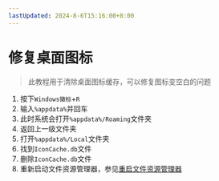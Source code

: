 ```yaml
---
lastUpdated: 2024-8-6T15:16:00+8:00
---
```


# 修复桌面图标

> 此教程用于清除桌面图标缓存，可以修复图标变空白的问题

1. 按下```Windows徽标```+```R```
2. 输入```%appdata%```并回车
3. 此时系统会打开```%appdata%/Roaming```文件夹
4. 返回上一级文件夹
5. 打开```%appdata%/Local```文件夹
6. 找到```IconCache.db```文件
7. 删除```IconCache.db```文件
8. 重新启动文件资源管理器，参见[重启文件资源管理器](/Windows/重启文件资源管理器)